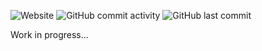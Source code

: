 ![Website](https://img.shields.io/website?url=http%3A//reactfunstuff.vercel.app)
![GitHub commit activity](https://img.shields.io/github/commit-activity/t/MysteryFlask/funstuff)
![GitHub last commit](https://img.shields.io/github/last-commit/MysteryFlask/funstuff)

Work in progress...
